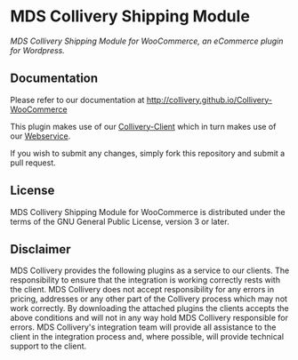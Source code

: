 MDS Collivery Shipping Module
=============================

*MDS Collivery Shipping Module for WooCommerce, an eCommerce plugin for Wordpress.*

Documentation
-------------

Please refer to our documentation at http://collivery.github.io/Collivery-WooCommerce

This plugin makes use of our [Collivery-Client](https://github.com/Collivery/Collivery-Client) which in turn makes use of our [Webservice](http://collivery.co.za/wsdocs/).

If you wish to submit any changes, simply fork this repository and submit a pull request.

License
--------

MDS Collivery Shipping Module for WooCommerce is distributed under the terms of the GNU General Public License, version 3 or later.

Disclaimer
----------

MDS Collivery provides the following plugins as a service to our clients.
The responsibility to ensure that the integration is working correctly rests with the client.
MDS Collivery does not accept responsibility for any errors in pricing, addresses or any other part of the Collivery process which may not work correctly.
By downloading the attached plugins the clients accepts the above conditions and will not in any way hold MDS Collivery responsible for errors.
MDS Collivery's integration team will provide all assistance to the client in the integration process and, where possible, will provide technical support to the client.